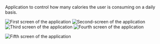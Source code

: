 Application to control how many calories the user is consuming on a daily basis.

![First screen of the application](https://github.com/TecoAdamo/fitness-life/assets/133070554/58e168fb-d4cf-45c9-ab26-af322c58e02c) ![Second-screen of the application](https://github.com/TecoAdamo/fitness-life/assets/133070554/a94e82fe-3747-46f4-8334-f73eb56992a0)![Third screen of the application](https://github.com/TecoAdamo/fitness-life/assets/133070554/baaaed4b-2413-4a7e-a331-befd3b5cc279) ![Fourth screen of the application](https://github.com/TecoAdamo/fitness-life/assets/133070554/004c253c-1925-4aea-ad01-d9300eb2d851)

![Fifth screen of the application](https://github.com/TecoAdamo/fitness-life/assets/133070554/e2c77a3b-cd92-4c2d-9de1-704b4a792d05)
